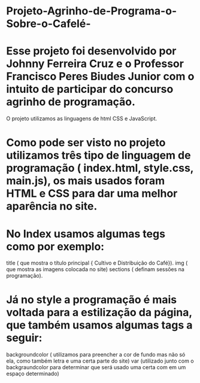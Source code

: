 # Projeto-Agrinho-de-Programa-o-Sobre-o-Cafelé-

# Esse projeto foi desenvolvido por Johnny Ferreira Cruz e o Professor Francisco Peres Biudes Junior com o intuito de participar do concurso agrinho de programação. 
O projeto utilizamos as linguagens de html CSS e JavaScript.
# Como pode ser visto no projeto utilizamos três tipo de linguagem de programação ( index.html, style.css, main.js), os mais usados foram HTML e CSS para dar uma melhor aparência no site. 

# No Index usamos algumas tegs como por exemplo:

  title ( que mostra o título principal { Cultivo e Distribuição do Café}).
  img ( que mostra as imagens colocada no site)
  sections ( definam sessões na programação).

# Já no style a programação é mais voltada para a estilização da página, que também usamos algumas tags a seguir:
   
  backgroundcolor ( utilizamos para preencher a cor de fundo mas não só ela, como também letra e uma certa parte do site)
  var (utilizado junto com o backgraundcolor para determinar que será usado uma certa com em um espaço determinado)